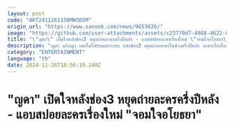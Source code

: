 ```yaml
---
layout: post
code: "ART2411261150MW3DSM"
origin_url: "https://www.sanook.com/news/9653626/"
image: "https://github.com/user-attachments/assets/c23770d7-4988-4622-858a-10e172f1bbe4"
title: "\"ญดา\" เปิดใจหลังช่อง3 หยุดถ่ายละครครึ่งปีหลัง - แอบสปอยละครเรื่องใหม่ \"จอมใจอโยธยา\""
description: "ญดา นริลญา เผยไม่ได้รับผลกระทบ หลังช่อง3 หยุดถ่ายละครในช่วงครึ่งปีหลัง ละครเรื่องใหม่ จอมใจอโยธยา แนวโรแมนติกพีเรียด ผสมประวัตศาสตร์นิดหน่อย "
category: "ENTERTAINMENT"
language: "th"
date: 2024-11-26T18:56:19.240Z
---
```


# "ญดา" เปิดใจหลังช่อง3 หยุดถ่ายละครครึ่งปีหลัง - แอบสปอยละครเรื่องใหม่ "จอมใจอโยธยา"
